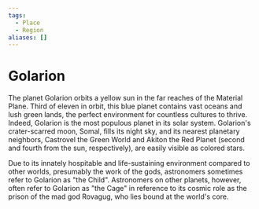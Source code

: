 ```yaml
---
tags:
  - Place
  - Region
aliases: []
---
```

# Golarion
The planet Golarion orbits a yellow sun in the far reaches of the Material Plane. Third of eleven in orbit, this blue planet contains vast oceans and lush green lands, the perfect environment for countless cultures to thrive. Indeed, Golarion is the most populous planet in its solar system. Golarion's crater-scarred moon, Somal, fills its night sky, and its nearest planetary neighbors, Castrovel the Green World and Akiton the Red Planet (second and fourth from the sun, respectively), are easily visible as colored stars.

Due to its innately hospitable and life-sustaining environment compared to other worlds, presumably the work of the gods, astronomers sometimes refer to Golarion as "the Child". Astronomers on other planets, however, often refer to Golarion as "the Cage" in reference to its cosmic role as the prison of the mad god Rovagug, who lies bound at the world's core.
